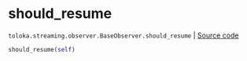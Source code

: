 # should_resume
`toloka.streaming.observer.BaseObserver.should_resume` | [Source code](https://github.com/Toloka/toloka-kit/blob/v0.1.25/src/streaming/observer.py#L40)

```python
should_resume(self)
```

